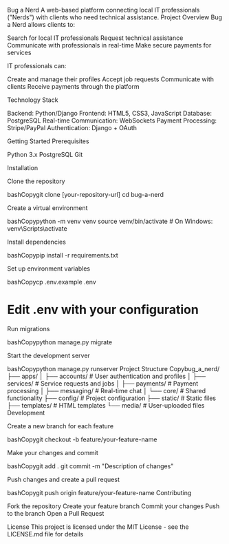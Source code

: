 Bug a Nerd
A web-based platform connecting local IT professionals ("Nerds") with clients who need technical assistance.
Project Overview
Bug a Nerd allows clients to:

Search for local IT professionals
Request technical assistance
Communicate with professionals in real-time
Make secure payments for services

IT professionals can:

Create and manage their profiles
Accept job requests
Communicate with clients
Receive payments through the platform

Technology Stack

Backend: Python/Django
Frontend: HTML5, CSS3, JavaScript
Database: PostgreSQL
Real-time Communication: WebSockets
Payment Processing: Stripe/PayPal
Authentication: Django + OAuth

Getting Started
Prerequisites

Python 3.x
PostgreSQL
Git

Installation

Clone the repository

bashCopygit clone [your-repository-url]
cd bug-a-nerd

Create a virtual environment

bashCopypython -m venv venv
source venv/bin/activate  # On Windows: venv\Scripts\activate

Install dependencies

bashCopypip install -r requirements.txt

Set up environment variables

bashCopycp .env.example .env
# Edit .env with your configuration

Run migrations

bashCopypython manage.py migrate

Start the development server

bashCopypython manage.py runserver
Project Structure
Copybug_a_nerd/
├── apps/
│   ├── accounts/    # User authentication and profiles
│   ├── services/    # Service requests and jobs
│   ├── payments/    # Payment processing
│   ├── messaging/   # Real-time chat
│   └── core/        # Shared functionality
├── config/          # Project configuration
├── static/          # Static files
├── templates/       # HTML templates
└── media/          # User-uploaded files
Development

Create a new branch for each feature

bashCopygit checkout -b feature/your-feature-name

Make your changes and commit

bashCopygit add .
git commit -m "Description of changes"

Push changes and create a pull request

bashCopygit push origin feature/your-feature-name
Contributing

Fork the repository
Create your feature branch
Commit your changes
Push to the branch
Open a Pull Request

License
This project is licensed under the MIT License - see the LICENSE.md file for details
